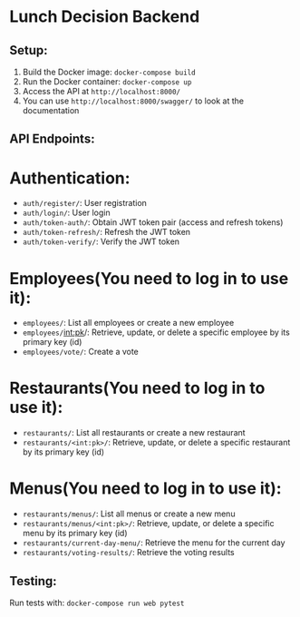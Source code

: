 # Lunch Decision Backend

## Setup:
1. Build the Docker image: `docker-compose build`
2. Run the Docker container: `docker-compose up`
3. Access the API at `http://localhost:8000/`
4. You can use `http://localhost:8000/swagger/` to look at the documentation

## API Endpoints:

# Authentication:
- `auth/register/`: User registration
- `auth/login/`: User login
- `auth/token-auth/`: Obtain JWT token pair (access and refresh tokens)
- `auth/token-refresh/`: Refresh the JWT token
- `auth/token-verify/`: Verify the JWT token
# Employees(You need to log in to use it):
- `employees/`: List all employees or create a new employee
- `employees/`<int:pk>/: Retrieve, update, or delete a specific employee by its primary key (id)
- `employees/vote/`: Create a vote
# Restaurants(You need to log in to use it):
- `restaurants/`: List all restaurants or create a new restaurant
- `restaurants/<int:pk>/`: Retrieve, update, or delete a specific restaurant by its primary key (id)
# Menus(You need to log in to use it):
- `restaurants/menus/`: List all menus or create a new menu
- `restaurants/menus/<int:pk>/`: Retrieve, update, or delete a specific menu by its primary key (id)
- `restaurants/current-day-menu/`: Retrieve the menu for the current day
- `restaurants/voting-results/`: Retrieve the voting results


## Testing:
Run tests with: `docker-compose run web pytest`

